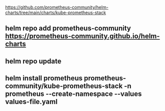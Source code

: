 https://github.com/prometheus-community/helm-charts/tree/main/charts/kube-prometheus-stack

## helm repo add prometheus-community https://prometheus-community.github.io/helm-charts
## helm repo update
## 
## helm install prometheus prometheus-community/kube-prometheus-stack -n prometheus --create-namespace --values values-file.yaml